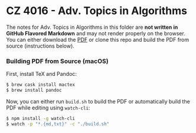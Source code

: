 # CZ 4016 - Adv. Topics in Algorithms

The notes for Adv. Topics in Algorithms in this folder are **not written in GitHub Flavored Markdown** and may not render properly on the browser. You can either download the [PDF](!%20-%20Adv.%20Topics%20in%20Algorithms.pdf) or clone this repo and build the PDF from source (instructions below).

### Building PDF from Source (macOS)

First, install TeX and Pandoc:

```bash
$ brew cask install mactex
$ brew install pandoc
```

Now, you can either run `build.sh` to build the PDF or automatically build the PDF while editing using `watch-cli`:

```bash
$ npm install -g watch-cli
$ watch -p "*.{md,txt}" -c "./build.sh"
```
